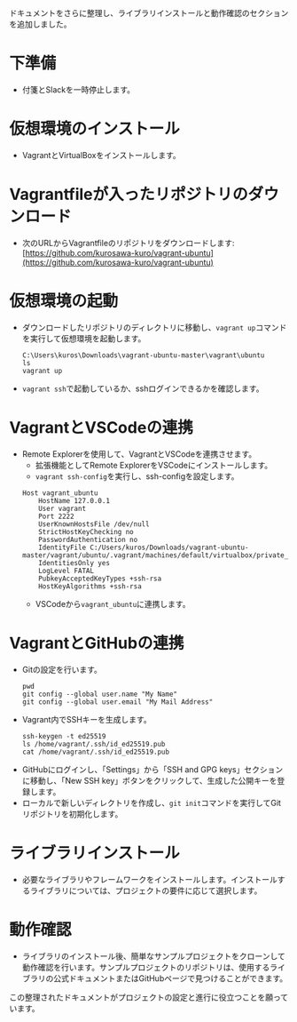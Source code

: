 ドキュメントをさらに整理し、ライブラリインストールと動作確認のセクションを追加しました。

# 下準備
- 付箋とSlackを一時停止します。

# 仮想環境のインストール
- VagrantとVirtualBoxをインストールします。

# Vagrantfileが入ったリポジトリのダウンロード
- 次のURLからVagrantfileのリポジトリをダウンロードします: [https://github.com/kurosawa-kuro/vagrant-ubuntu](https://github.com/kurosawa-kuro/vagrant-ubuntu)

# 仮想環境の起動
- ダウンロードしたリポジトリのディレクトリに移動し、`vagrant up`コマンドを実行して仮想環境を起動します。
    ```
    C:\Users\kuros\Downloads\vagrant-ubuntu-master\vagrant\ubuntu
    ls
    vagrant up
    ```
- `vagrant ssh`で起動しているか、sshログインできるかを確認します。

# VagrantとVSCodeの連携
- Remote Explorerを使用して、VagrantとVSCodeを連携させます。
    - 拡張機能としてRemote ExplorerをVSCodeにインストールします。
    - `vagrant ssh-config`を実行し、ssh-configを設定します。
    ```
    Host vagrant_ubuntu
        HostName 127.0.0.1
        User vagrant
        Port 2222
        UserKnownHostsFile /dev/null
        StrictHostKeyChecking no
        PasswordAuthentication no
        IdentityFile C:/Users/kuros/Downloads/vagrant-ubuntu-master/vagrant/ubuntu/.vagrant/machines/default/virtualbox/private_key
        IdentitiesOnly yes
        LogLevel FATAL
        PubkeyAcceptedKeyTypes +ssh-rsa
        HostKeyAlgorithms +ssh-rsa
    ```
    - VSCodeから`vagrant_ubuntu`に連携します。

# VagrantとGitHubの連携
- Gitの設定を行います。
    ```
    pwd
    git config --global user.name "My Name"
    git config --global user.email "My Mail Address"
    ```
- Vagrant内でSSHキーを生成します。
    ```
    ssh-keygen -t ed25519
    ls /home/vagrant/.ssh/id_ed25519.pub
    cat /home/vagrant/.ssh/id_ed25519.pub
    ```
- GitHubにログインし、「Settings」から「SSH and GPG keys」セクションに移動し、「New SSH key」ボタンをクリックして、生成した公開キーを登録します。
- ローカルで新しいディレクトリを作成し、`git init`コマンドを実行してGitリポジトリを初期化します。

# ライブラリインストール
- 必要なライブラリやフレームワークをインストールします。インストールするライブラリについては、プロジェクトの要件に応じて選択します。

# 動作確認
- ライブラリのインストール後、簡単なサンプルプロジェクトをクローンして動作確認を行います。サンプルプロジェクトのリポジトリは、使用するライブラリの公式ドキュメントまたはGitHubページで見つけることができます。

この整理されたドキュメントがプロジェクトの設定と進行に役立つことを願っています。
